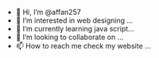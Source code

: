 - 👋 Hi, I’m @affan257
- 👀 I’m interested in web designing ...
- 🌱 I’m currently learning java script...
- 💞️ I’m looking to collaborate on  ...
- 📫 How to reach me check my website ...

<!---
affan257/affan257 is a ✨ special ✨ repository because its `README.md` (this file) appears on your GitHub profile.
You can click the Preview link to take a look at your changes.
--->
